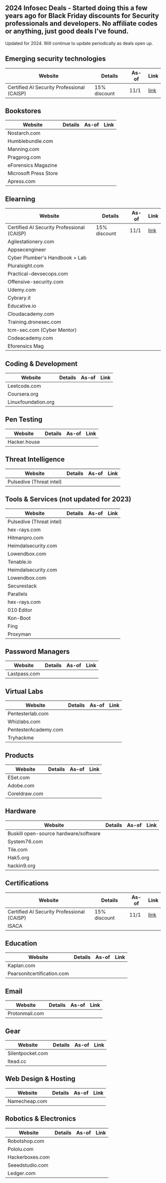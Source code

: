 ## 2024 Infosec Deals - Started doing this a few years ago for Black Friday discounts for Security professionals and developers. No affiliate codes or anything, just good deals I've found.

Updated for 2024. Will continue to update periodically as deals open up.

## Emerging security technologies

| Website                 | Details | As-of | Link |
|-------------------------|---------|-------|------|
| Certified AI Security Professional (CAISP) | 15% discount | 11/1 | [link](https://www.practical-devsecops.com/black-friday/)    |

## Bookstores

| Website                 | Details | As-of | Link |
|-------------------------|---------|-------|------|
| Nostarch.com            |         |       |      |
| Humblebundle.com        |         |       |      |
| Manning.com             |         |       |      |
| Pragprog.com            |         |       |      |
| eForensics Magazine     |         |       |      |
| Microsoft Press Store   |         |       |      |
| Apress.com              |         |       |      |

## Elearning

| Website                 | Details | As-of | Link |
|-------------------------|---------|-------|------|
| Certified AI Security Professional (CAISP) | 15% discount | 11/1 | [link](https://www.practical-devsecops.com/black-friday/)    |
| Agilestationery.com     |         |       |      |
| Appsecengineer          |         |       |      |
| Cyber Plumber's Handbook + Lab | |       |      |
| Pluralsight.com         |         |       |      |
| Practical-devsecops.com |         |       |      |
| Offensive-security.com  |         |       |      |
| Udemy.com               |         |       |      |
| Cybrary.it              |         |       |      |
| Educative.io            |         |       |      |
| Cloudacademy.com        |         |       |      |
| Training.dronesec.com   |         |       |      |
| tcm-sec.com (Cyber Mentor) |     |       |      |
| Codeacademy.com         |         |       |      |
| Eforensics Mag          |         |       |      |

## Coding & Development

| Website                 | Details | As-of | Link |
|-------------------------|---------|-------|------|
| Leetcode.com            |         |       |      |
| Coursera.org            |         |       |      |
| Linuxfoundation.org     |         |       |      |

## Pen Testing

| Website                 | Details | As-of | Link |
|-------------------------|---------|-------|------|
| Hacker.house            |         |       |      |

## Threat Intelligence

| Website                 | Details | As-of | Link |
|-------------------------|---------|-------|------|
| Pulsedive (Threat intel) |        |       |      |

## Tools & Services (not updated for 2023)

| Website                 | Details | As-of | Link |
|-------------------------|---------|-------|------|
| Pulsedive (Threat intel) |        |       |      |
| hex-rays.com            |         |       |      |
| Hitmanpro.com           |         |       |      |
| Heimdalsecurity.com     |         |       |      |
| Lowendbox.com           |         |       |      |
| Tenable.io              |         |       |      |
| Heimdalsecurity.com     |         |       |      |
| Lowendbox.com           |         |       |      |
| Securestack             |         |       |      |
| Parallels               |         |       |      |
| hex-rays.com            |         |       |      |
| 010 Editor              |         |       |      |
| Kon-Boot                |         |       |      |
| Fing                    |         |       |      |
| Proxyman                |         |       |      |

## Password Managers

| Website                 | Details | As-of | Link |
|-------------------------|---------|-------|------|
| Lastpass.com            |         |       |      |

## Virtual Labs

| Website                 | Details | As-of | Link |
|-------------------------|---------|-------|------|
| Pentesterlab.com        |         |       |      |
| Whizlabs.com            |         |       |      |
| PentesterAcademy.com    |         |       |      |
| Tryhackme               |         |       |      |

## Products

| Website                 | Details | As-of | Link |
|-------------------------|---------|-------|------|
| ESet.com                |         |       |      |
| Adobe.com               |         |       |      |
| Coreldraw.com           |         |       |      |

## Hardware

| Website                 | Details | As-of | Link |
|-------------------------|---------|-------|------|
| Buskill open-source hardware/software | |       |      |
| System76.com            |         |       |      |
| Tile.com                |         |       |      |
| Hak5.org                |         |       |      |
| hackin9.org             |         |       |      |

## Certifications

| Website                 | Details | As-of | Link |
|-------------------------|---------|-------|------|
| Certified AI Security Professional (CAISP) | 15% discount | 11/1 | [link](https://www.practical-devsecops.com/black-friday/)    |
| ISACA                  |         |       |      |

## Education

| Website                 | Details | As-of | Link |
|-------------------------|---------|-------|------|
| Kaplan.com             |         |       |      |
| Pearsonitcertification.com |     |       |      |

## Email

| Website                 | Details | As-of | Link |
|-------------------------|---------|-------|------|
| Protonmail.com          |         |       |      |

## Gear

| Website                 | Details | As-of | Link |
|-------------------------|---------|-------|------|
| Silentpocket.com        |         |       |      |
| Itead.cc                |         |       |      |

## Web Design & Hosting

| Website                 | Details | As-of | Link |
|-------------------------|---------|-------|------|
| Namecheap.com           |         |       |      |

## Robotics & Electronics

| Website                 | Details | As-of | Link |
|-------------------------|---------|-------|------|
| Robotshop.com           |         |       |      |
| Pololu.com              |         |       |      |
| Hackerboxes.com         |         |       |      |
| Seeedstudio.com         |         |       |      |
| Ledger.com              |         |       |      |
